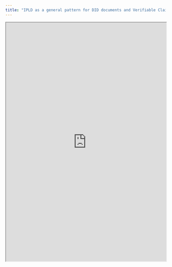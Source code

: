 ```yaml
---
title: "IPLD as a general pattern for DID documents and Verifiable Claims"
---
```



<iframe height="750" width="100%" src="https://ewelton.github.io/ktest/wiki.html#IPLD%20as%20a%20general%20pattern%20for%20DID%20documents%20and%20Verifiable%20Claims"></iframe>

